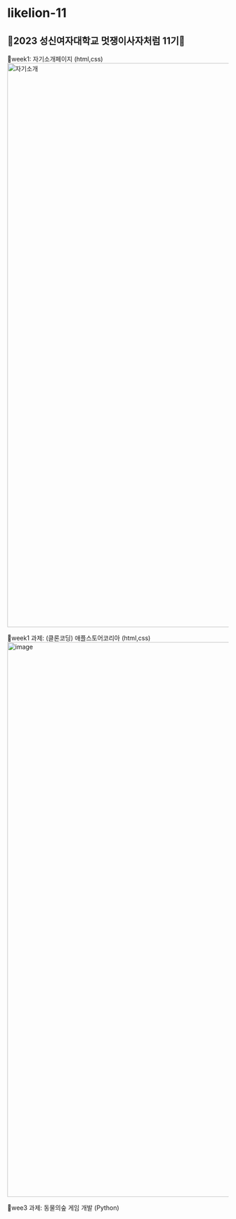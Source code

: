 # likelion-11
## 🦁2023 성신여자대학교 멋쟁이사자처럼 11기🦁

🔮week1: 자기소개페이지 (html,css)
<img width="1280" alt="자기소개" src="https://user-images.githubusercontent.com/108807044/230337229-a5e7e8a3-c3d7-4d7e-ae56-47c038a488b9.png">

🔮week1 과제: (클론코딩) 애플스토어코리아 (html,css)
<img width="1259" alt="image" src="https://user-images.githubusercontent.com/108807044/230337853-eeac450e-2bc2-4e45-9fa9-1a0216eeead7.png">

🔮wee3 과제: 동물의숲 게임 개발 (Python)

